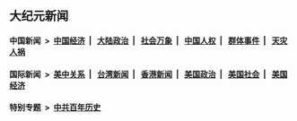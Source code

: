 ## 大纪元新闻

#### 中国新闻 &nbsp;>&nbsp; [中国经济](indexes/ncid283/README.md?09061245) &nbsp;| &nbsp; [大陆政治](indexes/ncid277/README.md?09061245) &nbsp;| &nbsp; [社会万象](indexes/ncid282/README.md?09061245) &nbsp;| &nbsp; [中国人权](indexes/ncid278/README.md?09061245) &nbsp;| &nbsp; [群体事件](indexes/ncid279/README.md?09061245) &nbsp;| &nbsp; [天灾人祸](indexes/ncid280/README.md?09061245)

#### 国际新闻 &nbsp;>&nbsp; [美中关系](indexes/nf1412576/README.md?09061245) &nbsp;| &nbsp; [台湾新闻](indexes/ncid1349361/README.md?09061245) &nbsp;| &nbsp; [香港新闻](indexes/ncid1349362/README.md?09061245) &nbsp;| &nbsp; [美国政治](indexes/ncid1078159/README.md?09061245) &nbsp;| &nbsp; [美国社会](indexes/ncid1078160/README.md?09061245) &nbsp;| &nbsp; [美国经济](indexes/ncid1078158/README.md?09061245)

#### 特别专题 &nbsp;>&nbsp; [中共百年历史](https://github.com/epoch-news/epoch-special/blob/master/README.md?09061245)  
